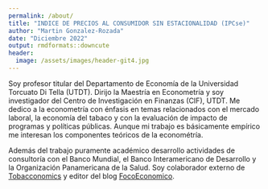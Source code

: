 ```yaml
---
permalink: /about/
title: "INDICE DE PRECIOS AL CONSUMIDOR SIN ESTACIONALIDAD (IPCse)"
author: "Martin Gonzalez-Rozada"
date: "Diciembre 2022"
output: rmdformats::downcute
header:
  image: /assets/images/header-git4.jpg
---
```


Soy profesor titular del Departamento de Economía de la Universidad Torcuato Di Tella (UTDT). Dirijo la Maestría en Econometría y soy investigador del Centro de Investigación en Finanzas (CIF), UTDT. Me dedico a la econometría con énfasis en temas relacionados con el mercado laboral, la economía del tabaco y con la evaluación de impacto de programas y políticas públicas. Aunque mi trabajo es básicamente empírico me interesan los componentes teóricos de la econométría. 

Además del trabajo puramente académico desarrollo actividades de consultoría con el Banco Mundial, el Banco Interamericano de Desarrollo y la Organización Panamericana de la Salud. Soy colaborador externo de [Tobacconomics](https://tobacconomics.org/about-us/who-we-are/) y editor del blog [FocoEconomico](https://focoeconomico.org/).

